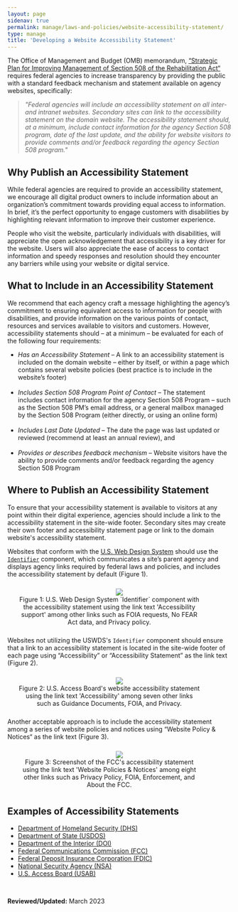 ```yaml
---
layout: page
sidenav: true
permalink: manage/laws-and-policies/website-accessibility-statement/
type: manage
title: 'Developing a Website Accessibility Statement'
---
```


The Office of Management and Budget (OMB) memorandum, [“Strategic Plan for Improving Management of Section 508 of the Rehabilitation Act“][1] requires federal agencies to increase transparency by providing the public with a standard feedback mechanism and statement available on agency websites, specifically:

> *"Federal agencies will include an accessibility statement on all inter- and intranet websites. Secondary sites can link to the accessibility statement on the domain website. The accessibility statement should, at a minimum, include contact information for the agency Section 508 program, date of the last update, and the ability for website visitors to provide comments and/or feedback regarding the agency Section 508 program."*

## Why Publish an Accessibility Statement

While federal agencies are required to provide an accessibility statement, we encourage all digital product owners to include information about an organization’s commitment towards providing equal access to information. In brief, it’s the perfect opportunity to engage customers with disabilities by highlighting relevant information to improve their customer experience. 

People who visit the website, particularly individuals with disabilities, will appreciate the open acknowledgement that accessibility is a key driver for the website. Users will also appreciate the ease of access to contact information and speedy responses and resolution should they encounter any barriers while using your website or digital service.

## What to Include in an Accessibility Statement

We recommend that each agency craft a message highlighting the agency’s commitment to ensuring equivalent access to information for people with disabilities, and provide information on the various points of contact, resources and services available to visitors and customers. However, accessibility statements should – at a minimum – be evaluated for each of the following four requirements:

* *Has an Accessibility Statement* – A link to an accessibility statement is included on the domain website – either by itself, or within a page which contains several website policies (best practice is to include in the website’s footer)<br><br>
* *Includes Section 508 Program Point of Contact* – The statement includes contact information for the agency Section 508 Program – such as the Section 508 PM’s email address, or a general mailbox managed by the Section 508 Program (either directly, or using an online form)<br><br>
* *Includes Last Date Updated* – The date the page was last updated or reviewed (recommend at least an annual review), and<br><br>
* *Provides or describes feedback mechanism* – Website visitors have the ability to provide comments and/or feedback regarding the agency Section 508 Program

## Where to Publish an Accessibility Statement

To ensure that your accessibility statement is available to visitors at any point within their digital experience, agencies should include a link to the accessibility statement in the site-wide footer. Secondary sites may create their own footer and accessibility statement page or link to the domain website's accessibility statement.

Websites that conform with the [U.S. Web Design System](https://designsystem.digital.gov) should use the [`Identifier`](https://designsystem.digital.gov/components/identifier/) component, which communicates a site’s parent agency and displays agency links required by federal laws and policies, and includes the accessibility statement by default (Figure 1).

<div class="tablet:grid-col" style="margin: auto; max-width: 90%; text-align: center; padding: 10px 0px">
  <div class="margin-top-1"><img src="https://assets.section508.gov/files/images/manage-web-statement-uswds.png" alt=" " aria-labelledby="uswds-statement" class="border-2px border-base-light shadow-2 padding-1"></div>
  <div class="font-mono-3xs margin-x-auto auto" style="max-width: 90%; text-align: center;"><span id="uswds-statement">Figure 1: U.S. Web Design System `Identifier` component with the accessibility statement using the link text 'Accessibility support' among other links such as FOIA requests, No FEAR Act data, and Privacy policy.</span></div>
</div>

Websites not utilizing the USWDS's `Identifier` component should ensure that a link to an accessibility statement is located in the site-wide footer of each page using “Accessibility” or “Accessibility Statement” as the link text (Figure 2). 

<div class="tablet:grid-col" style="margin: auto; max-width: 90%; text-align: center; padding: 10px 0px">
  <div class="margin-top-1"><img src="https://assets.section508.gov/files/images/manage-web-statement-usab.png" alt=" " aria-labelledby="usab-statement" class="border-2px border-base-light shadow-2 padding-1"></div>
  <div class="font-mono-3xs margin-x-auto auto" style="max-width: 90%; text-align: center;"><span id="usab-statement">Figure 2: U.S. Access Board's website accessibility statement using the link text 'Accessibility' among seven other links such as Guidance Documents, FOIA, and Privacy.</span></div>
</div>

Another acceptable approach is to include the accessibility statement among a series of website policies and notices using “Website Policy & Notices“ as the link text (Figure 3). 

<div class="tablet:grid-col" style="margin: auto; max-width: 90%; text-align: center; padding: 10px 0px">
  <div class="margin-top-1"><img src="https://assets.section508.gov/files/images/manage-web-statement-fcc.png" alt=" " aria-labelledby="fcc-statement" class="border-2px border-base-light shadow-2 padding-1"></div>
  <div class="font-mono-3xs margin-x-auto auto" style="max-width: 90%; text-align: center;"><span id="fcc-statement">Figure 3: Screenshot of the FCC's accessibility statement using the link text 'Website Policies & Notices' among eight other links such as Privacy Policy, FOIA, Enforcement, and About the FCC.</span></div>
</div>

## Examples of Accessibility Statements

* [Department of Homeland Security (DHS)][2]
* [Department of State (USDOS)][3]
* [Department of the Interior (DOI)][4]
* [Federal Communications Commission (FCC)][5]
* [Federal Deposit Insurance Corporation (FDIC)][6]
* [National Security Agency (NSA)][7]
* [U.S. Access Board (USAB)][8]

<p>&nbsp;</p>

**Reviewed/Updated:** March 2023

[1]: https://obamawhitehouse.archives.gov/sites/default/files/omb/procurement/memo/strategic-plan-508-compliance.pdf
[2]: https://www.dhs.gov/accessibility
[3]: https://www.state.gov/section-508-accessibility-statement/
[4]: https://doi.gov/accessibility
[5]: https://www.fcc.gov/accessibility/program
[6]: https://www.fdic.gov/accessibility/index.html
[7]: https://www.nsa.gov/nsa-accessibility/
[8]: https://www.access-board.gov/about/policy/accessibility.html
